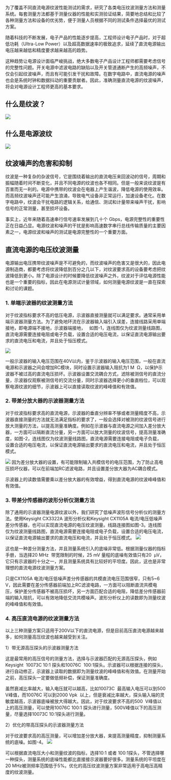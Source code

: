 
为了覆盖不同直流电源纹波性能测试的需求，研究了各类电压纹波测量方法和测量系统。每套测量方法都基于测量仪器的性能和实测验证结果，简要地总结和比较了各种测量方法和设备的优劣势，便于测量人员根据不同的测试条件选择最优的测试方案。

随着科技的不断发展，电子产品的性能逐步提高，工程师设计电子产品时，对于超低功耗（Ultra-Low Power）以及超高数据速率的极致追求，延续了直流电源输出电压越来越低和精度要求越来越高的趋势。

这种趋势让电源设计面临严峻挑战，绝大多数电子产品设计工程师都需要考虑信号的完整性问题。开关电源中滤波电路的缺陷以及开关管道通断产生的高频噪声，不仅会引起纹波噪声，而且有可能引发干扰和故障。在数字电路中，直流电源的噪声也会是系统时钟和数据抖动的重要贡献者。因此，准确测量直流电源的纹波噪声，将会对电源设计工程师更高的基本要求。

## 什么是纹波？

![](https://raw.githubusercontent.com/LeroyK111/pictureBed/master/20250409200902.png)

## 什么是电源波纹

![](https://raw.githubusercontent.com/LeroyK111/pictureBed/master/20250409200925.png)
## 纹波噪声的危害和抑制
纹波是一种复杂的杂波信号，它是围绕着输出的直流电压来回波动的信号，周期和振幅随着时间不断变化，并且不同电源的纹波也各不相同。但是一般来说纹波是有百害而无一利的。电源中携带的纹波会在电器上产生谐波，降低电源的使用效率。而高频纹波噪声还可能产生浪涌，导致电气设备非正常运行，加速设备老化。在数字电路中，纹波会干扰电路的逻辑关系，给通信、测试和计量带来噪声干扰，影响信号的正常测量，甚至损坏设备。

事实上，近年来随着高速串行信号速率发展到几十个 Gbps，电源完整性的重要性正在日益凸显。电源纹波和噪声的干扰是影响高速数字串行总线传输质量的主要因素之一，电源纹波和噪声的测试是电源完整性的一个重要方面。

## 直流电源的电压纹波测量

电源输出电压携带纹波噪声是不可避免的，而纹波噪声的危害又是很大的，因此电源制造商，都要考虑将纹波降低到百分之几以下，对纹波要求高的设备要考虑把纹波降低到更小。除了电源设计的时候要降低纹波噪声之外，纹波对于评估电源性能也是一个重要的指标，因此在电源测试计量领域，如何测量电源纹波是一直在探索和讨论的课题。

### **1. 单端示波器的纹波测量方法**

对于纹波指标要求不高的低压电源，示波器直接测量就可以满足要求。通常采用单端示波器测量方法。为了避免地环流在示波器输入端引入误差，连接线路采用单端接地，即电源端不接地，示波器端接地，   如图-1，连线图仅为纹波测量线路图，直流电源需要连接电阻或电子负载，设置合适的电压电流，以保证直流电源输出要求的直流电压和电流，并且处于恒压模式。

![](https://raw.githubusercontent.com/LeroyK111/pictureBed/master/20250409201002.png)

一般示波器的输入电压范围在40V以内，鉴于示波器的输入电压范围，一般在直流电源和示波器之间会增加RC模块，同时设置示波器输入阻抗为1 M  Ω，以保护示波器不被过高的直流电压损坏。示波器设置交流耦合方式，滤除被测信号的直流分量，示波器仅观察被测信号的交流分量，同时示波器选择更小的垂直档位，可以观察电源纹波的细节，示波器上可以直接读取纹波的峰峰值和有效值。
### **2. 带差分放大器的示波器测量方法**

对于纹波指标要求高的直流电源，示波器的垂直分辨率不够或者测量精度不高，示波器直接测量的方法就无法满足指标的要求了，一般会选择对被测的纹波信号进行放大测量的方法，以提高测量准确度。例如在示波器与直流电源之间加入差分放大器，一方面可以隔断直流分量，另一方面可以放大测量的纹波信号，提高测量准确度，如图-2，连线图仅为纹波测量线路图，直流电源需要连接电阻或电子负载，设置合适的电压电流，以保证直流电源输出要求的直流电压和电流，并且处于恒压模式。

![](https://raw.githubusercontent.com/LeroyK111/pictureBed/master/20250409201031.png)
因为差分放大器的设置，有可能限制输入共模信号的电压范围，为了防止高电压损坏仪器，可以在前端加RC滤波电路，并且设置差分放大器为AC耦合模式。

示波器上的读数值需要乘以差分放大器的有效增益，得到直流电源的纹波峰峰值和有效值。
### **3. 带差分传感器的波形分析仪测量方法**

除了通用的示波器测量电源纹波以外，我们研究了低噪声波形信号分析仪的测量方法。使用Keysight CX3322A 波形分析仪和Keysight CX1105A 电流/电压低噪声差分传感器，也可以实现直流电源的电压纹波测量。线路连接图如图-3。连线图仅为纹波测量线路图，直流电源需要连接电阻或电子负载，设置合适的电压电流，以保证直流电源输出要求的直流电压和电流，并且处于恒压模式。
![](https://raw.githubusercontent.com/LeroyK111/pictureBed/master/20250409201054.png)

这也是一种差分测量方法，并且测量系统引入的底噪非常低。根据测量仪器的指标手册，当选择20 MHz  带宽限制的时候，25 mV 量程的底噪有效值只有20  μV，它只有示波器的十分之一，并且测量系统具有比较好的平坦度。因此，这也是非常理想的直流电源纹波测量方案。

只是CX1105A 电流/电压低噪声差分传感器的共模直流电压范围很窄，只有5~6   V，因此需要在差分传感器前端加上RC滤波电路，一方面可以阻断直流共模电压，保护差分传感器不被高压损坏，另一方面匹配合适的电阻，降低差分传感器前端的输入阻抗，可以有效地降低交流共模噪声。波形分析仪上的读数即为测量纹波的峰峰值和有效值。
### **4. 高压直流电源的纹波测量方法**

以上三种测量方案只适用于200V以下的直流电源，但是目前高压直流电源越来越多，如何测量高压纹波也越来越受到关注。

1）带无源高压探头的示波器测量方法

这是最常用的高压信号的测量方法，选择与示波器匹配的无源高压探头，例如Keysight  10073C 10:1 探头和10076C  100:1探头。示波器可以根据连接的探头，进行自动修正，示波器上读取的数据即为测量纹波的峰峰值和有效值。在测量开始之前，高压探头一定要做低频补偿，保证测量准确度。

虽然衰减比率越大，输入电压就可以越高，比如10073C  最高输入电压可以到500 V峰值，而10076C 可以到2000 Vpk  以上，但是衰减比率越大，探头输入端的灵敏度越高，示波器底噪被放大得越大。因此，对于纹波要求不高的500  V峰值以上的高压测量，可以使用10076C 100:1 探头进行测量，500V峰值以下的高压测量，尽量选择10073C 10:1探头进行测量。

2）优化的带高压探头的示波器测量方法

对于纹波要求高的高压测量，可以增加差分放大器，来提高测量精度，抑制测量系统的底噪。如图-4。
![](https://raw.githubusercontent.com/LeroyK111/pictureBed/master/20250409201131.png)

可以根据直流电压大小和测量纹波的指标，选择10:1 或者 100:1探头，不管选择哪一种探头，测量系统的底噪性能都比直接接示波器要好很多。测量系统的平坦度在20 MHz被测频率范围低于5%。优化的高压纹波测量方案非常适用于高电压高精度的纹波测量。

